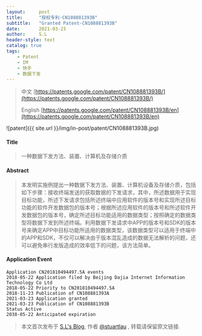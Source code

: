 ```yaml
---
layout:     post
title:      "授权专利-CN108881393B"
subtitle:   "Granted Patent-CN108881393B"
date:       2021-03-23
author:     S.L
header-style: text
catalog: true
tags:
    - Patent
    - IM
    - 快手
    - 数据下发
---
```

> 中文 [https://patents.google.com/patent/CN108881393B/](https://patents.google.com/patent/CN108881393B/)
>
> English [https://patents.google.com/patent/CN108881393B/en](https://patents.google.com/patent/CN108881393B/en)

![patent]({{ site.url }}/img/in-post/patent/CN108881393B.jpg)
#### Title
> 一种数据下发方法、装置、计算机及存储介质









#### Abstract
> 本发明实施例提出一种数据下发方法、装置、计算机设备及存储介质，包括如下步骤：接收终端发送的获取数据的下发请求，其中，所述数据用于实现目标功能，所述下发请求包括所述终端中应用软件的版本号和实现所述目标功能的软件开发数据包的版本号；根据所述应用软件的版本号和所述软件开发数据包的版本号，确定所述目标功能适用的数据类型；按照确定的数据类型将数据下发到所述终端。利用数据下发请求中APP的版本号和SDK的版本号来确定APP中目标功能所适用的数据类型，该数据类型可以适用于终端中的APP和SDK，不仅可以解决由于版本混乱造成的数据无法解析的问题，还可以避免串行发版造成的效率低下的问题，该方法简单。









#### Application Event
```
Application CN201810494497.5A events 
2018-05-22 Application filed by Beijing Dajia Internet Information Technology Co Ltd
2018-05-22 Priority to CN201810494497.5A
2018-11-23 Publication of CN108881393A
2021-03-23 Application granted
2021-03-23 Publication of CN108881393B
Status Active
2038-05-22 Anticipated expiration
```
> 本文首次发布于 [S.L's Blog](https://liushuo.me), 作者 [@stuartlau](http://github.com/stuartlau) ,
转载请保留原文链接.
